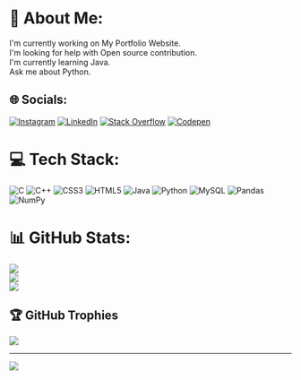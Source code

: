 # 💫 About Me:
I'm currently working on My Portfolio Website.<br>I'm looking for help with Open source contribution.<br>I'm currently learning Java.<br>Ask me about Python.<br>


## 🌐 Socials:
[![Instagram](https://img.shields.io/badge/Instagram-%23E4405F.svg?logo=Instagram&logoColor=white)]([https://instagram.com/ronit_parakh](https://www.instagram.com/ronit_parakh/)) [![LinkedIn](https://img.shields.io/badge/LinkedIn-%230077B5.svg?logo=linkedin&logoColor=white)](https://www.linkedin.com/in/ronit-parakh-45a6361b2/) [![Stack Overflow](https://img.shields.io/badge/-Stackoverflow-FE7A16?logo=stack-overflow&logoColor=white)](https://stackoverflow.com/users/21331820) [![Codepen](https://img.shields.io/badge/Codepen-000000?style=for-the-badge&logo=codepen&logoColor=white)](https://codepen.io/@Rparakh24) 

# 💻 Tech Stack:
![C](https://img.shields.io/badge/c-%2300599C.svg?style=for-the-badge&logo=c&logoColor=white) ![C++](https://img.shields.io/badge/c++-%2300599C.svg?style=for-the-badge&logo=c%2B%2B&logoColor=white) ![CSS3](https://img.shields.io/badge/css3-%231572B6.svg?style=for-the-badge&logo=css3&logoColor=white) ![HTML5](https://img.shields.io/badge/html5-%23E34F26.svg?style=for-the-badge&logo=html5&logoColor=white) ![Java](https://img.shields.io/badge/java-%23ED8B00.svg?style=for-the-badge&logo=java&logoColor=white) ![Python](https://img.shields.io/badge/python-3670A0?style=for-the-badge&logo=python&logoColor=ffdd54) ![MySQL](https://img.shields.io/badge/mysql-%2300f.svg?style=for-the-badge&logo=mysql&logoColor=white) ![Pandas](https://img.shields.io/badge/pandas-%23150458.svg?style=for-the-badge&logo=pandas&logoColor=white) ![NumPy](https://img.shields.io/badge/numpy-%23013243.svg?style=for-the-badge&logo=numpy&logoColor=white)
# 📊 GitHub Stats:
![](https://github-readme-stats.vercel.app/api?username=Rparakh24&theme=dark&hide_border=false&include_all_commits=false&count_private=false)<br/>
![](https://github-readme-streak-stats.herokuapp.com/?user=Rparakh24&theme=dark&hide_border=false)<br/>
![](https://github-readme-stats.vercel.app/api/top-langs/?username=Rparakh24&theme=dark&hide_border=false&include_all_commits=false&count_private=false&layout=compact)

## 🏆 GitHub Trophies
![](https://github-profile-trophy.vercel.app/?username=Rparakh24&theme=radical&no-frame=false&no-bg=true&margin-w=4)

---
[![](https://visitcount.itsvg.in/api?id=Rparakh24&icon=0&color=0)](https://visitcount.itsvg.in)

<!-- Proudly created with GPRM ( https://gprm.itsvg.in ) -->
